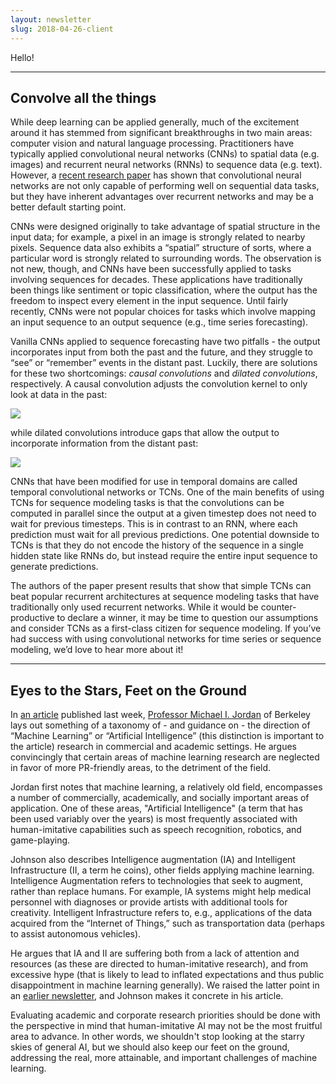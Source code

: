 ```yaml
---
layout: newsletter
slug: 2018-04-26-client
---
```


Hello!

---
## Convolve all the things

While deep learning can be applied generally, much of the excitement around it has stemmed from significant breakthroughs in two main areas: computer vision and natural language processing. Practitioners have typically applied convolutional neural networks (CNNs) to spatial data (e.g. images) and recurrent neural networks (RNNs) to sequence data (e.g. text). However, a [recent research paper](https://arxiv.org/pdf/1803.01271.pdf) has shown that convolutional neural networks are not only capable of performing well on sequential data tasks, but they have inherent advantages over recurrent networks and may be a better default starting point.

CNNs were designed originally to take advantage of spatial structure in the input data; for example, a pixel in an image is strongly related to nearby pixels. Sequence data also exhibits a “spatial” structure of sorts, where a particular word is strongly related to surrounding words. The observation is not new, though, and CNNs have been successfully applied to tasks involving sequences for decades. These applications have traditionally been things like sentiment or topic classification, where the output has the freedom to inspect every element in the input sequence. Until fairly recently, CNNs were not popular choices for tasks which involve mapping an input sequence to an output sequence (e.g., time series forecasting).

Vanilla CNNs applied to sequence forecasting have two pitfalls - the output incorporates input from both the past and the future, and they struggle to “see” or “remember” events in the distant past. Luckily, there are solutions for these two shortcomings: _causal convolutions_ and _dilated convolutions_, respectively. A causal convolution adjusts the convolution kernel to only look at data in the past:

![](images/CausalConv.jpg)

while dilated convolutions introduce gaps that allow the output to incorporate information from the distant past:

![](images/DilatedCausalConv.jpg)

CNNs that have been modified for use in temporal domains are called temporal convolutional networks or TCNs. One of the main benefits of using TCNs for sequence modeling tasks is that the convolutions can be computed in parallel since the output at a given timestep does not need to wait for previous timesteps. This is in contrast to an RNN, where each prediction must wait for all previous predictions. One potential downside to TCNs is that they do not encode the history of the sequence in a single hidden state like RNNs do, but instead require the entire input sequence to generate predictions. 

The authors of the paper present results that show that simple TCNs can beat popular recurrent architectures at sequence modeling tasks that have traditionally only used recurrent networks. While it would be counter-productive to declare a winner, it may be time to question our assumptions and consider TCNs as a first-class citizen for sequence modeling. If you’ve had success with using convolutional networks for time series or sequence modeling, we’d love to hear more about it!

---
## Eyes to the Stars, Feet on the Ground

In [an article](https://medium.com/@mijordan3/artificial-intelligence-the-revolution-hasnt-happened-yet-5e1d5812e1e7) published last week, [Professor Michael I. Jordan](https://people.eecs.berkeley.edu/~jordan/) of Berkeley lays out something of a taxonomy of - and guidance on - the direction of “Machine Learning” or “Artificial Intelligence” (this distinction is important to the article) research in commercial and academic settings. He argues convincingly that certain areas of machine learning research are neglected in favor of more PR-friendly areas, to the detriment of the field.

Jordan first notes that machine learning, a relatively old field, encompasses a number of commercially, academically, and socially important areas of application. One of these areas, "Artificial Intelligence" (a term that has been used variably over the years) is most frequently associated with human-imitative capabilities such as speech recognition, robotics, and game-playing.

Johnson also describes Intelligence augmentation (IA) and Intelligent Infrastructure (II, a term he coins), other fields applying machine learning. Intelligence Augmentation refers to technologies that seek to augment, rather than replace humans. For example, IA systems might help medical personnel with diagnoses or provide artists with additional tools for creativity. Intelligent Infrastructure refers to, e.g., applications of the data acquired from the “Internet of Things,” such as transportation data (perhaps to assist autonomous vehicles).

He argues that IA and II are suffering both from a lack of attention and resources (as these are directed to human-imitative research), and from excessive hype (that is likely to lead to inflated expectations and thus public disappointment in machine learning generally). We raised the latter point in an [earlier newsletter](http://blog.fastforwardlabs.com/newsletters/2018-01-17-client.html), and Johnson makes it concrete in his article.

Evaluating academic and corporate research priorities should be done with the perspective in mind that human-imitative AI may not be the most fruitful area to advance. In other words, we shouldn't stop looking at the starry skies of general AI, but we should also keep our feet on the ground, addressing the real, more attainable, and important challenges of machine learning.
